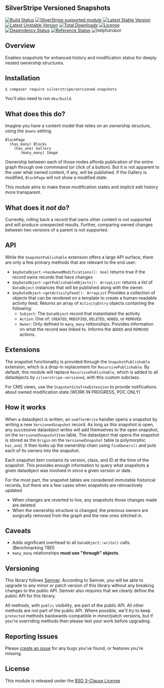 ## SilverStripe Versioned Snapshots

[![Build Status](https://api.travis-ci.org/silverstripe/silverstripe-versioned-snapshots.svg?branch=master)](https://travis-ci.org/silverstripe/silverstripe-versioned-snapshots)
[![SilverStripe supported module](https://img.shields.io/badge/silverstripe-supported-0071C4.svg)](https://www.silverstripe.org/software/addons/silverstripe-commercially-supported-module-list/)
[![Latest Stable Version](https://poser.pugx.org/silverstripe/versioned/version.svg)](http://www.silverstripe.org/stable-download/)
[![Latest Unstable Version](https://poser.pugx.org/silverstripe/versioned-snapshots/v/unstable.svg)](https://packagist.org/packages/silverstripe/versioned-snapshots)
[![Total Downloads](https://poser.pugx.org/silverstripe/versioned-snapshots/downloads.svg)](https://packagist.org/packages/silverstripe/versioned-snapshots)
[![License](https://poser.pugx.org/silverstripe/versioned-snapshots/license.svg)](https://github.com/silverstripe/silverstripe-versioned-snapshots#license)
[![Dependency Status](https://www.versioneye.com/php/silverstripe:versioned-snapshots/badge.svg)](https://www.versioneye.com/php/silverstripe:versioned-snapshots)
[![Reference Status](https://www.versioneye.com/php/silverstripe:admin/reference_badge.svg?style=flat)](https://www.versioneye.com/php/silverstripe:admin/references)
![helpfulrobot](https://helpfulrobot.io/silverstripe/versioned-snapshots/badge)

## Overview

Enables snapshots for enhanced history and modification status for deeply nested ownership structures.

## Installation

```
$ composer require silverstripe/versioned-snapshots
```

You'll also need to run `dev/build`.

## What does this do?

Imagine you have a content model that relies on an ownership structure, using the `$owns` setting.

```
BlockPage
  (has_many) Blocks
    (has_one) Gallery
       (many_many) Image
```

Ownership between each of those nodes affords publication of the entire graph through one commmand
(or click of a button). But it is not apparent to the user what owned content, if any, will
be published. If the Gallery is modified, `BlockPage` will not show a modified state. 

This module aims to make these modification states and implicit edit history more transparent.

## What does it _not_ do?

Currently, rolling back a record that owns other content is not supported and will produce unexpected results.
Further, comparing owned changes between two versions of a parent is not supported.

## API

While the `SnapshotPublishable` extension offers a large API surface, there are only a few primary methods
that are relevant to the end user:

* `$myDataObject->hasOwnedModifications(): bool` returns true if the record owns records that have changes
* `$myDataObject->getPublishableObjects(): ArrayList`: returns a list of `DataObject` instances that will be published
along with the owner.
* `$myDataObject->getActivityFeed(): ArrayList` Provides a collection of objects that can be rendered
on a template to create a human-readable activity feed. Returns an array of `ActivityEntry` objects containing the following:
    * `Subject`: The `DataObject` record that instantiated the activity
    * `Action`: One of: `CREATED`, `MODIFIED`, `DELETED`, `ADDED`, or `REMOVED`.
    * `Owner`: Only defined in `many_many` reltionships. Provides information on what the record was
    linked to. Informs the `ADDED` and `REMOVED` actions.

## Extensions

The snapshot functionality is provided through the `SnapshotPublishable` extension, which
is a drop-in replacement for `RecursivePublishable`. By default, this module will replace
`RecursivePublishable`, which is added to all dataobjects by `silverstripe-versioned`, with 
this custom subclass.

For CMS views, use the `SnapshotSiteTreeExtension` to provide notifications about
owned modification state (WORK IN PROGRESS, POC ONLY)

## How it works

When a dataobject is written, an `onAfterWrite` handler opens a snapshot by writing
a new `VersionedSnapshot` record. As long as this snapshot is open, any successive dataobject
writes will add themselves to the open snapshot, on the `VersionedSnapshotItem` table. The dataobject
that opens the snapshot is stored as the `Origin` on the `VersionedSnapshot` table (a polymorphic `has_one`).
It then looks up the ownership chain using `findOwners()` and puts each of its owners into the snapshot.

Each snapshot item contains its version, class, and ID at the time of the snapshot. This
provides enough information to query what snapshots a given dataobject was involved in since
a given version or date.

For the most part, the snapshot tables are considered immutable historical records, but there
are a few cases when snapshots are retroactively updated

* When changes are reverted to live, any snapshots those changes made are deleted.
* When the ownership structure is changed, the previous owners are surgically removed
from the graph and the new ones stitched in.

## Caveats

* Adds significant overhead to all `DataObject::write()` calls. (Benchmarking TBD)
* `many_many` relationships **must use "through" objects**. 

## Versioning

This library follows [Semver](http://semver.org). According to Semver,
you will be able to upgrade to any minor or patch version of this library
without any breaking changes to the public API. Semver also requires that
we clearly define the public API for this library.

All methods, with `public` visibility, are part of the public API. All
other methods are not part of the public API. Where possible, we'll try
to keep `protected` methods backwards-compatible in minor/patch versions,
but if you're overriding methods then please test your work before upgrading.

## Reporting Issues

Please [create an issue](http://github.com/silverstripe/silverstripe-versioned-snapshots/issues)
for any bugs you've found, or features you're missing.

## License

This module is released under the [BSD 3-Clause License](LICENSE)
